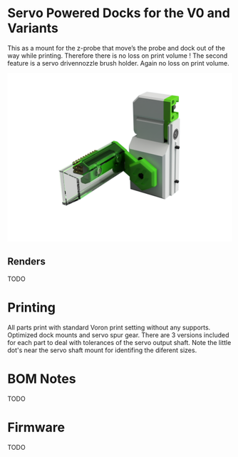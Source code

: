 # Servo Powered Docks for the V0 and Variants 

This as a mount for the z-probe that move’s the probe and dock out of the way while printing.
Therefore there is no loss on print volume !
The second feature is a servo drivennozzle brush holder. Again no loss on print volume.


![CAS](./Images/CAS_Assembled_2023-Aug-13_03-22-59PM-000_CustomizedView17152689792.png)


## Renders

TODO

# Printing

All parts print with standard Voron print setting without any supports.
Optimized dock mounts and servo spur gear. There are 3 versions included for each part to deal with tolerances of the servo output shaft.
Note the little dot's near the servo shaft mount for identifing the diferent sizes.


# BOM Notes

TODO

# Firmware

TODO




